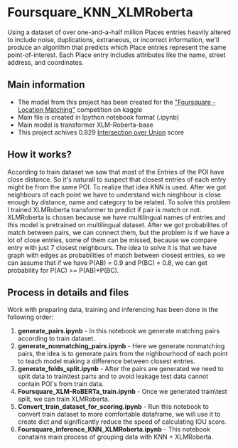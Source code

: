 # Foursquare_KNN_XLMRoberta
Using a dataset of over one-and-a-half million Places entries heavily altered to include noise, duplications, extraneous, or incorrect information, we'll produce an algorithm that predicts which Place entries represent the same point-of-interest. Each Place entry includes attributes like the name, street address, and coordinates.

## Main information
- The model from this project has been created for the ["Foursquare - Location Matching"](https://www.kaggle.com/competitions/foursquare-location-matching) competition on kaggle
- Main file is created in Ipython notebook format (.ipynb)
- Main model is transformer XLM-Roberta-base
- This project achives 0.829 [Intersection over Union](https://en.wikipedia.org/wiki/Jaccard_index) score

## How it works?
According to train dataset we saw that most of the Entries of the POI have close distance. So it's naturall to suspect that closest entries of each entry might be from the same POI. To realize that idea KNN is used. After we got neighbours of each point we have to understand wich nieghbour is close enough by distance, name and category to be related. To solve this problem I trained XLMRoberta transformer to predict if pair is match or not. XLMRoberta is chosen because we have multilingual names of entries and this model is pretrained on multilingual dataset. 
After we got probabilites of match between pairs, we can connect them, but the problem is if we have a lot of close entries, some of them can be missed, because we compare entry with just 7 closest neighbours. The idea to solve it is that we have graph with edges as probabilities of match between closest entries, so we can assume that if we have P(AB) = 0.9 and P(BC) = 0.8, we can get probability for P(AC) >= P(AB)*P(BC).

## Process in details and files
Work with preparing data, training and inferencing has been done in the following order:<br />
1) **generate_pairs.ipynb** - In this notebook we generate matching pairs according to train dataset.<br />
2) **generate_nonmatching_pairs.ipynb** - Here we generate nonmatching pairs, the idea is to generate pairs from the nighbourhood of each point to teach model making a difference between closest entries.<br />
3) **generate_folds_split.ipynb** - After the pairs are generated we need to split data to train\test parts and to avoid leakage test data cannot contain POI's from train data.<br />
4) **Foursquare_XLM-RoBERTa_train.ipynb** - Once we generated train\test split, we can train XLMRoberta.<br />
5) **Convert_train_dataset_for_scoring.ipynb** - Run this notebook to convert train dataset to more comfortable dataframe, we will use it to create dict and significantly reduce the speed of calculating IOU score.<br />
6) **Foursquare_inference_KNN_XLMRoberta.ipynb** - This notebook conatains main process of grouping data with KNN + XLMRoberta. 

